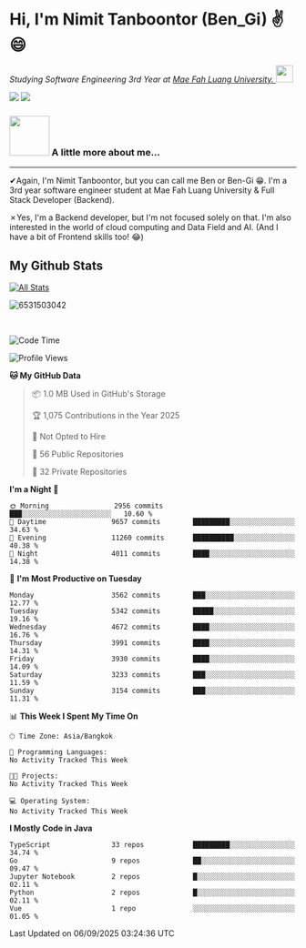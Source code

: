 # Hi, I'm Nimit Tanboontor (Ben_Gi) ✌😄
<p><em>Studying Software Engineering 3rd Year at <a href="https://en.mfu.ac.th/home.html"> Mae Fah Luang University.
</a><img src="https://media.giphy.com/media/WUlplcMpOCEmTGBtBW/giphy.gif" width="30"> </em></p>


[![](https://img.shields.io/badge/linkedin-%230077B5.svg?style=for-the-badge&logo=linkedin)]([https://www.linkedin.com/in/thanaphoom-babparn/](https://www.linkedin.com/in/nimit-tanbooutor-798139246/))
[![](https://img.shields.io/badge/Medium-12100E?style=for-the-badge&logo=medium&logoColor=white)](https://medium.com/@nimittanbooutor)

### <img src="https://media.giphy.com/media/VgCDAzcKvsR6OM0uWg/giphy.gif" width="70"> A little more about me...  

<hr> <!-- Horizontal line -->

&#10004;Again, I'm Nimit Tanboontor, but you can call me Ben or Ben-Gi 😁. I'm a 3rd year software engineer student at Mae Fah Luang University & Full Stack Developer (Backend).

&#10007;Yes, I'm a Backend developer, but I'm not focused solely on that. I'm also interested in the world of cloud computing and Data Field and AI. (And I have a bit of Frontend skills too! 😂)


## My Github Stats

[![All Stats](https://github-readme-stats.vercel.app/api?username=6531503042&show_icons=true&theme=algolia)](https://github.com/6531503042)

<p><img align="center" src="https://github-readme-streak-stats.herokuapp.com/?user=6531503042&" alt="6531503042" /></p>

<br />


<!--START_SECTION:waka-->
![Code Time](http://img.shields.io/badge/Code%20Time-525%20hrs%2038%20mins-blue)

![Profile Views](http://img.shields.io/badge/Profile%20Views-1-blue)

**🐱 My GitHub Data** 

> 📦 1.0 MB Used in GitHub's Storage 
 > 
> 🏆 1,075 Contributions in the Year 2025
 > 
> 🚫 Not Opted to Hire
 > 
> 📜 56 Public Repositories 
 > 
> 🔑 32 Private Repositories 
 > 
**I'm a Night 🦉** 

```text
🌞 Morning                2956 commits        ███░░░░░░░░░░░░░░░░░░░░░░   10.60 % 
🌆 Daytime                9657 commits        █████████░░░░░░░░░░░░░░░░   34.63 % 
🌃 Evening                11260 commits       ██████████░░░░░░░░░░░░░░░   40.38 % 
🌙 Night                  4011 commits        ████░░░░░░░░░░░░░░░░░░░░░   14.38 % 
```
📅 **I'm Most Productive on Tuesday** 

```text
Monday                   3562 commits        ███░░░░░░░░░░░░░░░░░░░░░░   12.77 % 
Tuesday                  5342 commits        █████░░░░░░░░░░░░░░░░░░░░   19.16 % 
Wednesday                4672 commits        ████░░░░░░░░░░░░░░░░░░░░░   16.76 % 
Thursday                 3991 commits        ████░░░░░░░░░░░░░░░░░░░░░   14.31 % 
Friday                   3930 commits        ████░░░░░░░░░░░░░░░░░░░░░   14.09 % 
Saturday                 3233 commits        ███░░░░░░░░░░░░░░░░░░░░░░   11.59 % 
Sunday                   3154 commits        ███░░░░░░░░░░░░░░░░░░░░░░   11.31 % 
```


📊 **This Week I Spent My Time On** 

```text
🕑︎ Time Zone: Asia/Bangkok

💬 Programming Languages: 
No Activity Tracked This Week

🐱‍💻 Projects: 
No Activity Tracked This Week

💻 Operating System: 
No Activity Tracked This Week
```

**I Mostly Code in Java** 

```text
TypeScript               33 repos            █████████░░░░░░░░░░░░░░░░   34.74 % 
Go                       9 repos             ██░░░░░░░░░░░░░░░░░░░░░░░   09.47 % 
Jupyter Notebook         2 repos             █░░░░░░░░░░░░░░░░░░░░░░░░   02.11 % 
Python                   2 repos             █░░░░░░░░░░░░░░░░░░░░░░░░   02.11 % 
Vue                      1 repo              ░░░░░░░░░░░░░░░░░░░░░░░░░   01.05 % 
```




 Last Updated on 06/09/2025 03:24:36 UTC
<!--END_SECTION:waka-->
